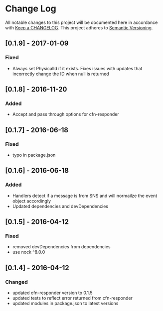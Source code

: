 # Change Log
All notable changes to this project will be documented here in
accordance with [Keep a CHANGELOG][keep-changelog-url].
This project adheres to [Semantic Versioning][semver-url].

## [0.1.9] - 2017-01-09
### Fixed
- Always set PhysicalId if it exists. Fixes issues with updates that
  incorrectly change the ID when null is returned

## [0.1.8] - 2016-11-20
### Added
- Accept and pass through options for cfn-responder

## [0.1.7] - 2016-06-18
### Fixed
- typo in package.json

## [0.1.6] - 2016-06-18
### Added
- Handlers detect if a message is from SNS and will normailze the event
  object accordingly
- Updated dependencies and devDependencies

## [0.1.5] - 2016-04-12
### Fixed
- removed devDependencies from dependencies
- use nock ^8.0.0

## [0.1.4] - 2016-04-12
### Changed
- updated cfn-responder version to 0.1.5
- updated tests to reflect error returned from cfn-responder
- updated modules in package.json to latest versions

[keep-changelog-url]: http://keepachangelog.com/
[semver-url]: http://semver.org/
